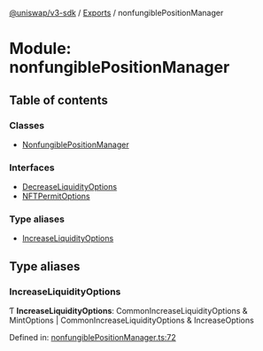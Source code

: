 [@uniswap/v3-sdk](../README.md) / [Exports](../modules.md) / nonfungiblePositionManager

# Module: nonfungiblePositionManager

## Table of contents

### Classes

- [NonfungiblePositionManager](../classes/nonfungiblepositionmanager.nonfungiblepositionmanager-1.md)

### Interfaces

- [DecreaseLiquidityOptions](../interfaces/nonfungiblepositionmanager.decreaseliquidityoptions.md)
- [NFTPermitOptions](../interfaces/nonfungiblepositionmanager.nftpermitoptions.md)

### Type aliases

- [IncreaseLiquidityOptions](nonfungiblepositionmanager.md#increaseliquidityoptions)

## Type aliases

### IncreaseLiquidityOptions

Ƭ **IncreaseLiquidityOptions**: CommonIncreaseLiquidityOptions & MintOptions \| CommonIncreaseLiquidityOptions & IncreaseOptions

Defined in: [nonfungiblePositionManager.ts:72](https://github.com/Uniswap/uniswap-v3-sdk/blob/4a7e393/src/nonfungiblePositionManager.ts#L72)
